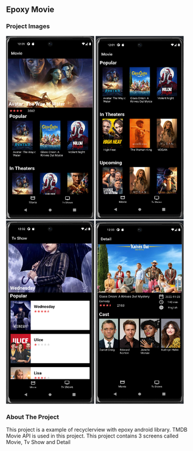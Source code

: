 ## Epoxy Movie

### Project Images
 <img src="https://github.com/feyyazatman/Epoxy-Movie/blob/main/images/ss1.png" width="240" height="500" />  <img src="https://github.com/feyyazatman/Epoxy-Movie/blob/main/images/ss2.png" width="240" height="500" />   <img src="https://github.com/feyyazatman/Epoxy-Movie/blob/main/images/ss3.png" width="240" height="500" />  <img src="https://github.com/feyyazatman/Epoxy-Movie/blob/main/images/ss4.png" width="240" height="500" />    





### About The Project

This project is a example of recyclerview with epoxy android library. TMDB Movie API is used in this project. This project contains 3 screens called Movie, Tv Show and Detail 
